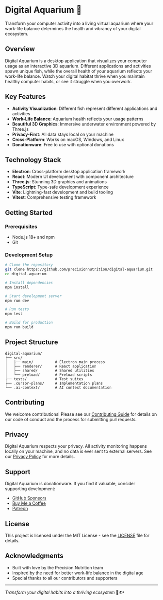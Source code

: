 # Digital Aquarium 🐠

Transform your computer activity into a living virtual aquarium where your work-life balance determines the health and vibrancy of your digital ecosystem.

## Overview

Digital Aquarium is a desktop application that visualizes your computer usage as an interactive 3D aquarium. Different applications and activities spawn unique fish, while the overall health of your aquarium reflects your work-life balance. Watch your digital habitat thrive when you maintain healthy computer habits, or see it struggle when you overwork.

## Key Features

- **Activity Visualization**: Different fish represent different applications and activities
- **Work-Life Balance**: Aquarium health reflects your usage patterns
- **Beautiful 3D Graphics**: Immersive underwater environment powered by Three.js
- **Privacy-First**: All data stays local on your machine
- **Cross-Platform**: Works on macOS, Windows, and Linux
- **Donationware**: Free to use with optional donations

## Technology Stack

- **Electron**: Cross-platform desktop application framework
- **React**: Modern UI development with component architecture
- **Three.js**: Stunning 3D graphics and animations
- **TypeScript**: Type-safe development experience
- **Vite**: Lightning-fast development and build tooling
- **Vitest**: Comprehensive testing framework

## Getting Started

### Prerequisites

- Node.js 18+ and npm
- Git

### Development Setup

```bash
# Clone the repository
git clone https://github.com/precisionnutrition/digital-aquarium.git
cd digital-aquarium

# Install dependencies
npm install

# Start development server
npm run dev

# Run tests
npm test

# Build for production
npm run build
```

## Project Structure

```
digital-aquarium/
├── src/
│   ├── main/          # Electron main process
│   ├── renderer/      # React application
│   ├── shared/        # Shared utilities
│   └── preload/       # Preload scripts
├── tests/             # Test suites
├── .cursor-plans/     # Implementation plans
└── .ai-context/       # AI context documentation
```

## Contributing

We welcome contributions! Please see our [Contributing Guide](CONTRIBUTING.md) for details on our code of conduct and the process for submitting pull requests.

## Privacy

Digital Aquarium respects your privacy. All activity monitoring happens locally on your machine, and no data is ever sent to external servers. See our [Privacy Policy](PRIVACY.md) for more details.

## Support

Digital Aquarium is donationware. If you find it valuable, consider supporting development:

- [GitHub Sponsors](#)
- [Buy Me a Coffee](#)
- [Patreon](#)

## License

This project is licensed under the MIT License - see the [LICENSE](LICENSE) file for details.

## Acknowledgments

- Built with love by the Precision Nutrition team
- Inspired by the need for better work-life balance in the digital age
- Special thanks to all our contributors and supporters

---

*Transform your digital habits into a thriving ecosystem* 🌊🐟
